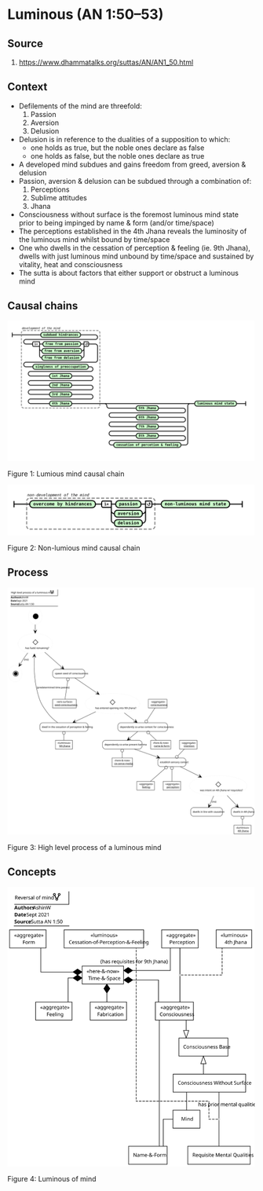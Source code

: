# Luminous (AN 1:50–53)

## Source
1. https://www.dhammatalks.org/suttas/AN/AN1_50.html


## Context
* Defilements of the mind are threefold:
  1. Passion
  2. Aversion
  3. Delusion
* Delusion is in reference to the dualities of a supposition to which:
  - one holds as true, but the noble ones declare as false
  - one holds as false, but the noble ones declare as true
* A developed mind subdues and gains freedom from greed, aversion & delusion
* Passion, aversion & delusion can be subdued through a combination of:
  1. Perceptions
  2. Sublime attitudes
  3. Jhana
* Consciousness without surface is the foremost luminous mind state prior to being impinged by name & form (and/or time/space)
* The perceptions established in the 4th Jhana reveals the luminosity of the luminous mind whilst bound by time/space
* One who dwells in the cessation of perception & feeling (ie. 9th Jhana), dwells with just luminous mind unbound by time/space and sustained by vitality, heat and consciousness
* The sutta is about factors that either support or obstruct a luminous mind


## Causal chains

![Lumious mind causal chain](./Luminous-mind-causal-chain.svg)

Figure 1: Lumious mind causal chain

![Non-lumious mind causal chain](./Non-luminous-mind-causal-chain.svg)

Figure 2: Non-lumious mind causal chain



## Process

![High level process of a luminous mind](./High-level-process-of-a-lumious-mind.svg)

Figure 3: High level process of a luminous mind


## Concepts

![Luminous mind](./Luminous-mind.svg)

Figure 4: Luminous of mind
